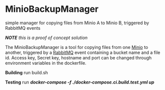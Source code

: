 # MinioBackupManager
simple manager for copying files from Minio A to Minio B, triggered by RabbitMQ events

***NOTE*** *this is a proof of concept solution*

The MinioBackupManager is a tool for copying files from one [Minio](https://minio.io/) to another, triggered by a [RabbitMQ](https://www.rabbitmq.com/) event containing a bucket name and a file id.
Access key, Secret key, hostname and port can be changed through environment variables in the dockerfile.



**Building** run build.sh

**Testing** run ***docker-compose -f ./docker-compose.ci.build.test.yml up***


